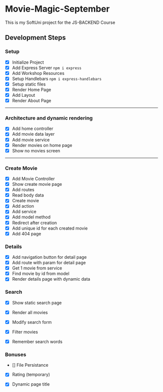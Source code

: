 # Movie-Magic-September
This is my SoftUni project for the JS-BACKEND Course

## Development Steps

### Setup
- [x] Initialize Project
- [x] Add Express Server `npm i express`
- [x] Add Workshop Resources
- [x] Setup Handlebars `npm i express-handlebars`
- [x] Setup static files
- [x] Render Home Page
- [x] Add Layout
- [x] Render About Page
--- 
### Architecture and dynamic rendering
- [x] Add home controller
- [x] Add movie data layer
- [x] Add movie service
- [x] Render movies on home page
- [x] Show no movies screen
---
### Create Movie
- [x] Add Movie Controller
- [x] Show create movie page
- [x] Add routes
- [x] Read body data
- [x] Create movie
 - [x] Add action
 - [x] Add service
 - [x] Add model method 
- [x] Redirect after creation
- [x] Add unique id for each created movie
- [x] Add 404 page
### Details
- [x] Add navigation button for detail page
- [x] Add route with param for detail page
- [x] Get 1 movie from service
- [x] Find movie by id from  model
- [x] Render details page with dynamic data
### Search
- [x] Show static search page
- [x] Render all movies
- [x] Modify search form
- [x] Filter movies
- [x] Remember search words


### Bonuses
- [] File Persistance
- [x] Rating (temporary)
- [x] Dynamic page title



